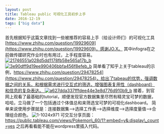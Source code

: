 ```yaml
---
layout: post
title: Tableau public 可视化工具初步上手
date: 2016-12-19
tags: ["big data"]
---
```


首先根据知乎这篇文章找到一些被推荐的容易上手（给设计师们）的可视化工具[https://www.zhihu.com/question/19929609](https://www.zhihu.com/question/19929609)，感谢JO.X。 其中infogra在之前做传媒研究作业时也有用过，上手程度容易。 
[![21746551a028d5dd1178fb58e565a17b_b](21746551a028d5dd1178fb58e565a17b_b.png)](https://pic4.zhimg.com/21746551a028d5dd1178fb58e565a17b_b.png)
[![3e90dff9d19ee990406bbfa456f8efeb_b](3e90dff9d19ee990406bbfa456f8efeb_b.png)](https://pic4.zhimg.com/3e90dff9d19ee990406bbfa456f8efeb_b.png) 简单看了知乎上关于tableau的示例，[https://www.zhihu.com/question/29478254](https://www.zhihu.com/question/29478254)，给出了tabeau的优势，强调数据之间的关系，和根据需求进行交互式的筛选，增强图表复用性（dashboard）和信息的复杂表达。 
![a627dda337fffdee44e3e8d776d910b9_b](a627dda337fffdee44e3e8d776d910b9_b-300x233.png)](https://pic2.zhimg.com/a627dda337fffdee44e3e8d776d910b9_b.png) 接着，到官网上观看了最基础的tutorial，顺便发现官方数据集里尽然有精灵宝可梦的数据，哈哈，立马做了一个包括通过个体值总和来筛选宝可梦的可视化dashboard。 简单来说使用步骤就是：连接数据集-->选择工作表-->选择维度-->选择度量值-->合理组合颜色。 
![1-1024x971](1-1024x971.png) 可交互分享页面：https://public.tableau.com/views/Pokemon\_60/1?:embed=y&:display\_count=yes 之后再看看能不能在wordpress里插入代码。

